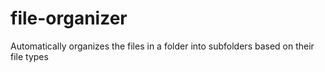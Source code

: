# file-organizer
Automatically organizes the files in a folder into subfolders based on their file types
